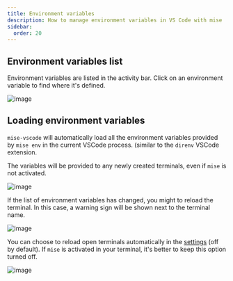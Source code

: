 ```yaml
---
title: Environment variables
description: How to manage environment variables in VS Code with mise
sidebar:
  order: 20
---
```


## Environment variables list

Environment variables are listed in the activity bar. Click on an environment
variable to find where it's defined.

![image](https://github.com/user-attachments/assets/6c11cc6f-c7b9-4608-8ad3-701fc1d7566f)

## Loading environment variables

`mise-vscode` will automatically load all the environment variables provided by
`mise env` in the current VSCode process. (similar to the `direnv` VSCode
extension.

The variables will be provided to any newly created terminals, even if `mise` is
not activated.

![image](https://github.com/user-attachments/assets/6abe2397-05ea-4a73-a3b6-4f12406f9bec)

If the list of environment variables has changed, you might to reload the
terminal. In this case, a warning sign will be shown next to the terminal name.

![image](https://github.com/user-attachments/assets/cc905263-2b3f-4a5b-8ce9-988fbb8c8e79)

You can choose to reload open terminals automatically in the
[settings](vscode://settings/mise.updateOpenTerminalsEnvAutomatically) (off by
default). If `mise` is activated in your terminal, it's better to keep this
option turned off.

![image](https://github.com/user-attachments/assets/54c1cd26-9859-47ce-aa95-d835818a56df)

